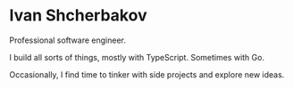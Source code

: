 # Ivan Shcherbakov

Professional software engineer.

I build all sorts of things, mostly with TypeScript. Sometimes with Go.

Occasionally, I find time to tinker with side projects and explore new ideas.

